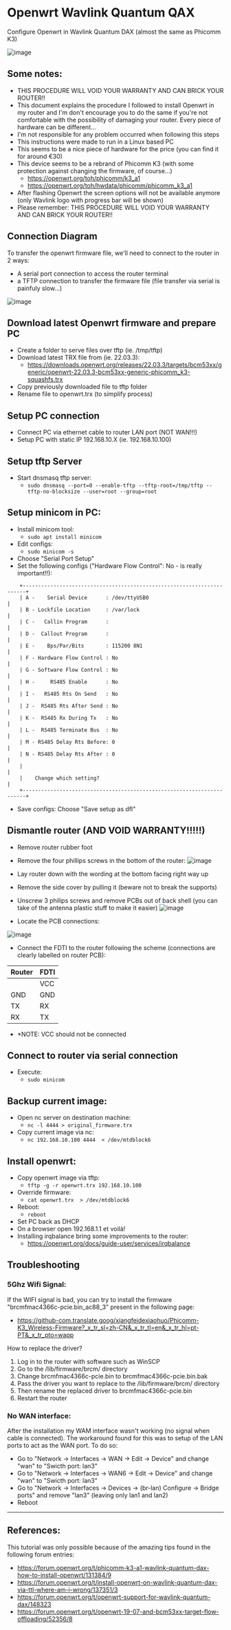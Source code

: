 # Openwrt Wavlink Quantum QAX
Configure Openwrt in Wavlink Quantum DAX (almost the same as Phicomm K3)

![image](https://user-images.githubusercontent.com/47162315/219511130-f9022e69-64c0-4c48-abee-db2a2f43987c.png)

## Some notes: ##
- THIS PROCEDURE WILL VOID YOUR WARRANTY AND CAN BRICK YOUR ROUTER!!
- This document explains the procedure I followed to install Openwrt in my router and I'm don't encourage you to do the same if you're not comfortable with the possibility of damaging your router. Every piece of hardware can be different...
- I'm not responsible for any problem occurred when following this steps
- This instructions were made to run in a Linux based PC
- This seems to be a nice piece of hardware for the price (you can find it for around €30)
- This device seems to be a rebrand of Phicomm K3 (with some protection against changing the firmware, of course...)
  - https://openwrt.org/toh/phicomm/k3_a1
  - https://openwrt.org/toh/hwdata/phicomm/phicomm_k3_a1
- After flashing Openwrt the screen options will not be available anymore (only Wavlink logo with progress bar will be shown)
- Please remember: THIS PROCEDURE WILL VOID YOUR WARRANTY AND CAN BRICK YOUR ROUTER!!

## Connection Diagram ##
To transfer the openwrt firmware file, we'll need to connect to the router in 2 ways:
- A serial port connection to access the router terminal
- a TFTP connection to transfer the firmware file (file transfer via serial is painfuly slow...)

![image](https://user-images.githubusercontent.com/47162315/219512908-44c15271-a1ba-4dbe-84af-b80f89e99f2c.png)

## Download latest Openwrt firmware and prepare PC ##
- Create a folder to serve files over tftp (ie. /tmp/tftp)
- Download latest TRX file from (ie. 22.03.3): 
  - https://downloads.openwrt.org/releases/22.03.3/targets/bcm53xx/generic/openwrt-22.03.3-bcm53xx-generic-phicomm_k3-squashfs.trx
- Copy previously downloaded file to tftp folder
- Rename file to openwrt.trx (to simplify process)

## Setup PC connection ##
- Connect PC via ethernet cable to router LAN port (NOT WAN!!!)
- Setup PC with static IP 192.168.10.X (ie. 192.168.10.100)

## Setup tftp Server ##
- Start dnsmasq tftp server: 
  - `sudo dnsmasq --port=0 --enable-tftp --tftp-root=/tmp/tftp --tftp-no-blocksize --user=root --group=root`

## Setup minicom in PC: ##
- Install minicom tool: 
  - `sudo apt install minicom`
- Edit configs: 
  - `sudo minicom -s`
- Choose "Serial Port Setup"
- Set the following configs ("Hardware Flow Control": No - is really important!!):
```
    +-----------------------------------------------------------------------+
    | A -    Serial Device      : /dev/ttyUSB0                              |
    | B - Lockfile Location     : /var/lock                                 |
    | C -   Callin Program      :                                           |
    | D -  Callout Program      :                                           |
    | E -    Bps/Par/Bits       : 115200 8N1                                |
    | F - Hardware Flow Control : No                                        |
    | G - Software Flow Control : No                                        |
    | H -     RS485 Enable      : No                                        |
    | I -   RS485 Rts On Send   : No                                        |
    | J -  RS485 Rts After Send : No                                        |
    | K -  RS485 Rx During Tx   : No                                        |
    | L -  RS485 Terminate Bus  : No                                        |
    | M - RS485 Delay Rts Before: 0                                         |
    | N - RS485 Delay Rts After : 0                                         |
    |                                                                       |
    |    Change which setting?                                              |
    +-----------------------------------------------------------------------+
```
- Save configs: Choose "Save setup as dfl"

## Dismantle router (AND VOID WARRANTY!!!!!) ##
- Remove router rubber foot
- Remove the four phillips screws in the bottom of the router:
![image](https://user-images.githubusercontent.com/47162315/219514520-5ad1b067-a631-4aaf-8926-11291493ff59.png)

- Lay router down with the wording at the bottom facing right way up
- Remove the side cover by pulling it (beware not to break the supports)
- Unscrew 3 philips screws and remove PCBs out of back shell (you can take of the antenna plastic stuff to make it easier)
![image](https://user-images.githubusercontent.com/47162315/219515734-51482cfd-da7f-4bbf-920f-25e03f0d1085.png)

- Locate the PCB connections:

![image](https://user-images.githubusercontent.com/47162315/219516002-48374c47-e2ca-44b4-8bd2-b7c404d9be0a.png)
- Connect the FDTI to the router following the scheme (connections are clearly labelled on router PCB):

|Router  | FDTI  |
|--------|----- |
|        |  VCC |
|  GND   |  GND |
|  TX    |  RX  |
|  RX    |  TX  |

- *NOTE: VCC should not be connected

## Connect to router via serial connection ##
- Execute: 
  - `sudo minicom`

## Backup current image: ## 
- Open nc server on destination machine: 
  - `nc -l 4444 > original_firmware.trx`
- Copy current image via nc: 
  - `nc 192.168.10.100 4444  < /dev/mtdblock6`

## Install openwrt: ## 
- Copy openwrt image via tftp: 
  - `tftp -g -r openwrt.trx 192.168.10.100`                                                                                                            
- Override firmware: 
  - `cat openwrt.trx  > /dev/mtdblock6`
- Reboot: 
  - `reboot`
- Set PC back as DHCP
- On a browser open 192.168.1.1 et voilà!
- Installing irqbalance bring some improvements to the router: 
  - https://openwrt.org/docs/guide-user/services/irqbalance

## Troubleshooting ##

### 5Ghz Wifi Signal: ###
If the WIFI signal is bad, you can try to install the firmware "brcmfmac4366c-pcie.bin_ac88_3" present in the following page:
- https://github-com.translate.goog/xiangfeidexiaohuo/Phicomm-K3_Wireless-Firmware?_x_tr_sl=zh-CN&_x_tr_tl=en&_x_tr_hl=pt-PT&_x_tr_pto=wapp

How to replace the driver?
1. Log in to the router with software such as WinSCP
2. Go to the /lib/firmware/brcm/ directory
3. Change brcmfmac4366c-pcie.bin to brcmfmac4366c-pcie.bin.bak
4. Pass the driver you want to replace to the /lib/firmware/brcm/ directory
5. Then rename the replaced driver to brcmfmac4366c-pcie.bin
6. Restart the router

### No WAN interface: ###
After the installation my WAM interface wasn't working (no signal when cable is connected). The workaround found for this was to setup of the LAN ports to act as the WAN port.
To do so:
- Go to "Network -> Interfaces -> WAN -> Edit -> Device" and change "wan" to "Swicth port: lan3"
- Go to "Network -> Interfaces -> WAN6 -> Edit -> Device" and change "wan" to "Swicth port: lan3"
- Go to "Network -> Interfaces -> Devices -> (br-lan) Configure -> Bridge ports" and remove "lan3" (leaving only lan1 and lan2)
- Reboot

------
## References: ##
This tutorial was only possible because of the amazing tips found in the following forum entries:

- https://forum.openwrt.org/t/phicomm-k3-a1-wavlink-quantum-dax-how-to-install-openwrt/131384/9
- https://forum.openwrt.org/t/install-openwrt-on-wavlink-quantum-dax-via-ttl-where-am-i-wrong/137351/3
- https://forum.openwrt.org/t/openwrt-support-for-wavlink-quantum-dax/148323
- https://forum.openwrt.org/t/openwrt-19-07-and-bcm53xx-target-flow-offloading/52356/8
